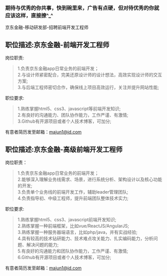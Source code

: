 ### 期待与优秀的你共事，快到碗里来，广告有点硬，但对待优秀的你就应该这样，直接撩^\_^

京东金融-移动研发部-招聘前端开发工程师

## 职位描述:京东金融-前端开发工程师

岗位职责:

> 1.负责京东金融app日常业务的前端开发；  
> 2.与设计师紧密配合，完美还原设计师的设计想法，高效实现设计师的交互方案;  
> 3.与后端工程师密切合作，确保线上项目高效运行，关注并提升网站性能;

职位要求:

> 1.熟练掌握html5、css3、javascript等前端开发知识;  
> 2.有良好的沟通能力、团队协作能力，工作严谨、有激情;  
> 3.Github有开源项目或者个人技术博客，可加分;

有意者简历发至邮箱：[majun1@jd.com](mailto:majun1@jd.com)

## 职位描述:京东金融-高级前端开发工程师

岗位职责：

> 1.负责京东金融app日常业务的前端开发；  
> 2.能够深入理解业务线需求、场景，进行系统分析、架构设计以及核心功能的开发;  
> 3.负责单个业务线的前端开发工作，辅助leader管理团队;  
> 4.负责指导初、中级工程师，提升前端团队整体技术实力;

职位要求:

> 1.熟练掌握html5、css3、javascript前端开发知识;  
> 2.熟练掌握一种前端框架，比如vue/ReactJS/AngularJS;  
> 3.熟练掌握一种服务器端语言，比如php/java，并有实战经验;  
> 4.具有较高的技术钻研能力、技术难点攻关能力、扎实编码能力，分析问题、解决问题的能力;  
> 5.有良好的沟通能力和团队协作能力，工作严谨、有激情;  
> 6.Github有开源项目或者个人技术博客，可加分;

有意者简历发至邮箱：[majun1@jd.com](mailto:majun1@jd.com)

